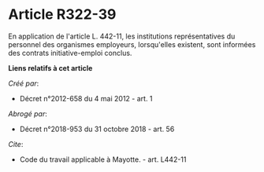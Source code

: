 # Article R322-39

En application de l'article L. 442-11, les institutions représentatives du personnel des organismes employeurs, lorsqu'elles
existent, sont informées des contrats initiative-emploi conclus.

**Liens relatifs à cet article**

_Créé par_:

  - Décret n°2012-658 du 4 mai 2012 - art. 1

_Abrogé par_:

  - Décret n°2018-953 du 31 octobre 2018 - art. 56

_Cite_:

  - Code du travail applicable à Mayotte. - art. L442-11
